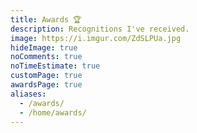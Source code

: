 ```yaml
---
title: Awards 🏆️
description: Recognitions I've received.
image: https://i.imgur.com/ZdSLPUa.jpg
hideImage: true
noComments: true
noTimeEstimate: true
customPage: true
awardsPage: true
aliases:
  - /awards/
  - /home/awards/
---
```

